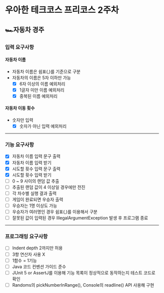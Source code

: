 # 우아한 테크코스 프리코스 2주차
## 🏎️자동차 경주
### 입력 요구사항
#### 자동차 이름
- 자동차 이름은 쉼표(,)를 기준으로 구분
- 자동차의 이름은 5자 이하만 가능
    - [x] 6자 이상의 이름 예외처리
    - [x] 1글자 미만 이름 예외처리
    - [x] 중복된 이름 예외처리

#### 자동차 이동 횟수
- 숫자만 입력
    - [x] 숫자가 아닌 입력 예외처리
___  
### 기능 요구사항
- [x] 자동차 이름 입력 문구 출력
- [x] 자동차 이름 입력 받기
- [x] 시도할 횟수 입력 문구 출력
- [x] 시도할 횟수 입력 받기
- [ ] 0 ~ 9 사이의 랜덤 값 추출
- [ ] 추출된 랜덤 값이 4 이상일 경우에만 전진
- [ ] 각 차수별 실행 결과 출력
- [ ] 게임이 완료되면 우승자 출력
- [ ] 우승자는 1명 이상도 가능
- [ ] 우승자가 여러명인 경우 쉼표(,)를 이용해서 구분
- [ ] 잘못된 값이 입력된 경우 IllegalArgumentException 발생 후 프로그램 종료
___  
### 프로그래밍 요구사항
- [ ] Indent depth 2까지만 허용
- [ ] 3항 연산자 사용 X
- [ ] 1함수 = 1기능
- [ ] Java 코드 컨벤션 가이드 준수
- [ ] JUnit 5 or AssertJ를 이용해 기능 목록이 정상적으로 동작하는지 테스트 코드로 확인
- [ ] Randoms의 pickNumberInRange(), Console의 readline() API 사용해 구현